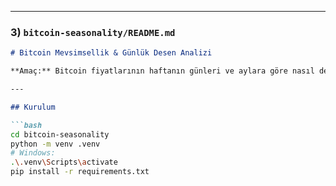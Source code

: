 
---

### 3) `bitcoin-seasonality/README.md`

```markdown
# Bitcoin Mevsimsellik & Günlük Desen Analizi

**Amaç:** Bitcoin fiyatlarının haftanın günleri ve aylara göre nasıl değiştiğini, sezonluk döngüleri ve otokorelasyonları incelemek.

---

## Kurulum

```bash
cd bitcoin-seasonality
python -m venv .venv
# Windows:
.\.venv\Scripts\activate
pip install -r requirements.txt
